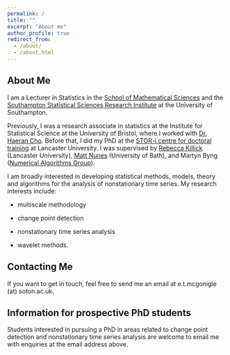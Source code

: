```yaml
---
permalink: /
title: ""
excerpt: "About me"
author_profile: true
redirect_from: 
  - /about/
  - /about.html
---
```


## About Me

I am a Lecturer in Statistics in the [School of Mathematical Sciences](https://www.southampton.ac.uk/about/faculties-schools-departments/school-of-mathematical-sciences) and the [Southampton Statistical Sciences Research Institute](https://www.southampton.ac.uk/s3ri) at the University of Southampton. 

Previously, I was a research associate in statistics at the Institute for Statistical Science at the University of Bristol, where I worked with [Dr. Haeran Cho](https://sites.google.com/view/haeran-cho/home). Before that, I did my PhD at the [STOR-i centre for doctoral training](https://www.lancaster.ac.uk/stor-i/) at Lancaster University. I was supervised by [Rebecca Killick](https://www.lancs.ac.uk/~killick/) (Lancaster University), [Matt Nunes](https://people.bath.ac.uk/man54/homepage.html) (University of Bath), and Martyn Byng ([Numerical Algorithms Group](https://nag.com)).

I am broadly interested in developing statistical methods, models, theory and algorithms for the analysis of nonstationary time series. My research interests include:

- multiscale methodology 

- change point detection

- nonstationary time series analysis

- wavelet methods.

## Contacting Me

If you want to get in touch, feel free to send me an email at e.t.mcgonigle (at) soton.ac.uk.

## Information for prospective PhD students

Students interested in pursuing a PhD in areas related to change point detection and nonstationary time series analysis are welcome to email me with enquiries at the email address above.

